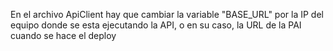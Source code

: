 En el archivo ApiClient hay que cambiar la variable "BASE_URL" por la IP del equipo donde se esta ejecutando la API, 
o en su caso, la URL de la PAI cuando se hace el deploy